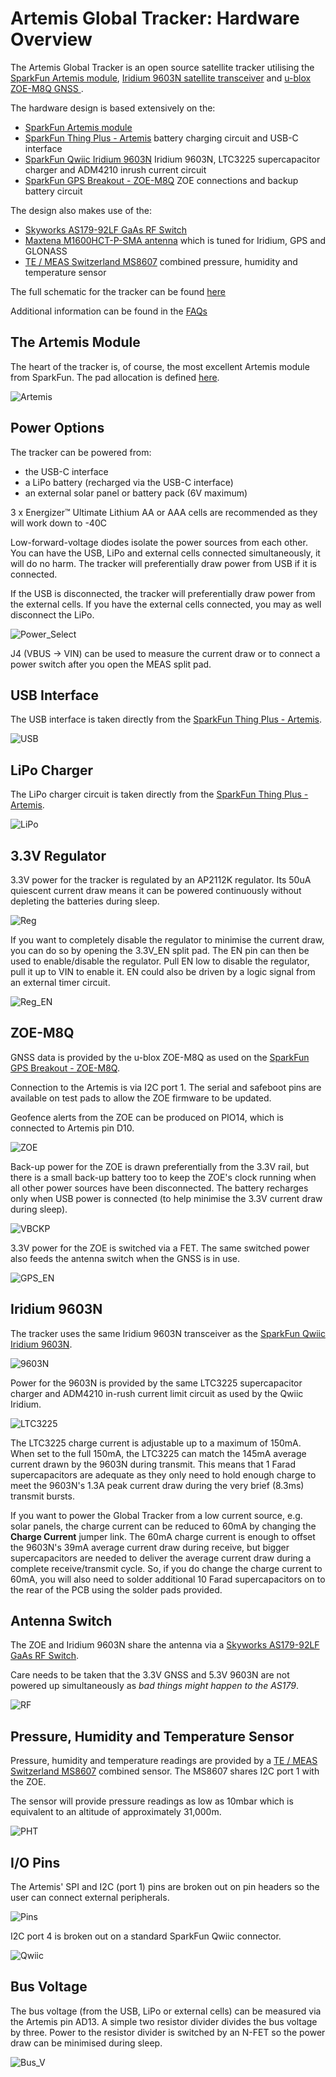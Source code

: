 # Artemis Global Tracker: Hardware Overview

The Artemis Global Tracker is an open source satellite tracker utilising the [SparkFun Artemis module](https://www.sparkfun.com/products/15484),
[Iridium 9603N satellite transceiver](https://www.iridium.com/products/iridium-9603/) and [u-blox ZOE-M8Q GNSS
](https://www.u-blox.com/en/product/zoe-m8-series).

The hardware design is based extensively on the:
- [SparkFun Artemis module](https://www.sparkfun.com/products/15484)
- [SparkFun Thing Plus - Artemis](https://www.sparkfun.com/products/15574) battery charging circuit and USB-C interface
- [SparkFun Qwiic Iridium 9603N](https://www.sparkfun.com/products/16394) Iridium 9603N, LTC3225 supercapacitor charger and ADM4210 inrush current circuit
- [SparkFun GPS Breakout - ZOE-M8Q](https://www.sparkfun.com/products/15193) ZOE connections and backup battery circuit

The design also makes use of the:
- [Skyworks AS179-92LF GaAs RF Switch](https://www.skyworksinc.com/products/switches/as179-92lf)
- [Maxtena M1600HCT-P-SMA antenna](https://www.maxtena.com/products/f-gps/m1600hct-p-sma/) which is tuned for Iridium, GPS and GLONASS
- [TE / MEAS Switzerland MS8607](https://www.te.com/usa-en/product-CAT-BLPS0018.html) combined pressure, humidity and temperature sensor

The full schematic for the tracker can be found [here](../../Hardware/Schematic.pdf)

Additional information can be found in the [FAQs](../GlobalTracker_FAQs/README.md)

## The Artemis Module

The heart of the tracker is, of course, the most excellent Artemis module from SparkFun. The pad allocation is defined [here](../Hardware_Overview/ARTEMIS_PINS.md).

![Artemis](../../img/Artemis.JPG)

## Power Options

The tracker can be powered from:
- the USB-C interface
- a LiPo battery (recharged via the USB-C interface)
- an external solar panel or battery pack (6V maximum)

3 x Energizer&trade; Ultimate Lithium AA or AAA cells are recommended as they will work down to -40C

Low-forward-voltage diodes isolate the power sources from each other. You can have the USB, LiPo and external cells connected simultaneously, it will do no harm.
The tracker will preferentially draw power from USB if it is connected.

If the USB is disconnected, the tracker will preferentially draw power from the external cells. If you have the external cells connected, you may as well disconnect the LiPo.

![Power_Select](../../img/Power_Select.JPG)

J4 (VBUS -> VIN) can be used to measure the current draw or to connect a power switch after you open the MEAS split pad.

## USB Interface

The USB interface is taken directly from the [SparkFun Thing Plus - Artemis](https://www.sparkfun.com/products/15574).

![USB](../../img/USB.JPG)

## LiPo Charger

The LiPo charger circuit is taken directly from the [SparkFun Thing Plus - Artemis](https://www.sparkfun.com/products/15574).

![LiPo](../../img/LiPo.JPG)

## 3.3V Regulator

3.3V power for the tracker is regulated by an AP2112K regulator. Its 50uA quiescent current draw means it can be powered continuously without
depleting the batteries during sleep.

![Reg](../../img/Reg.JPG)

If you want to completely disable the regulator to minimise the current draw, you can do so by opening the 3.3V_EN split pad. The EN pin can then be used to enable/disable the regulator.
Pull EN low to disable the regulator, pull it up to VIN to enable it. EN could also be driven by a logic signal from an external timer circuit.

![Reg_EN](../../img/Reg_EN.JPG)

## ZOE-M8Q

GNSS data is provided by the u-blox ZOE-M8Q as used on the [SparkFun GPS Breakout - ZOE-M8Q](https://www.sparkfun.com/products/15193).

Connection to the Artemis is via I2C port 1. The serial and safeboot pins are available on test pads to allow the ZOE firmware to be updated.

Geofence alerts from the ZOE can be produced on PIO14, which is connected to Artemis pin D10.

![ZOE](../../img/ZOE.JPG)

Back-up power for the ZOE is drawn preferentially from the 3.3V rail, but there is a small back-up battery too to keep the ZOE's clock running
when all other power sources have been disconnected. The battery recharges only when USB power is connected (to help minimise the 3.3V current
draw during sleep).

![VBCKP](../../img/VBCKP.JPG)

3.3V power for the ZOE is switched via a FET. The same switched power also feeds the antenna switch when the GNSS is in use.

![GPS_EN](../../img/GPS_EN.JPG)

## Iridium 9603N

The tracker uses the same Iridium 9603N transceiver as the [SparkFun Qwiic Iridium 9603N](https://www.sparkfun.com/products/16394).

![9603N](../../img/9603N.JPG)

Power for the 9603N is provided by the same LTC3225 supercapacitor charger and ADM4210 in-rush current limit circuit as used by the Qwiic Iridium.

![LTC3225](../../img/LTC3225.JPG)

The LTC3225 charge current is adjustable up to a maximum of 150mA. When set to the full 150mA, the LTC3225 can match the 145mA average current
drawn by the 9603N during transmit. This means that 1 Farad supercapacitors are adequate as they only need to hold enough charge to meet the
9603N's 1.3A peak current draw during the very brief (8.3ms) transmit bursts.

If you want to power the Global Tracker from a low current source, e.g. solar panels, the charge current can be reduced to 60mA by
changing the **Charge Current** jumper link. The 60mA charge current is enough to offset the 9603N's 39mA average current draw during receive,
but bigger supercapacitors are needed to deliver the average current draw during a complete receive/transmit cycle.
So, if you do change the charge current to 60mA, you will also need to solder additional 10 Farad supercapacitors on to
the rear of the PCB using the solder pads provided.

## Antenna Switch

The ZOE and Iridium 9603N share the antenna via a [Skyworks AS179-92LF GaAs RF Switch](https://www.skyworksinc.com/products/switches/as179-92lf).

Care needs to be taken that the 3.3V GNSS and 5.3V 9603N are not powered up simultaneously as _bad things might happen to the AS179_.

![RF](../../img/RF.JPG)

## Pressure, Humidity and Temperature Sensor

Pressure, humidity and temperature readings are provided by a [TE / MEAS Switzerland MS8607](https://www.te.com/usa-en/product-CAT-BLPS0018.html) combined sensor.
The MS8607 shares I2C port 1 with the ZOE.

The sensor will provide pressure readings as low as 10mbar which is equivalent to an altitude of approximately 31,000m.

![PHT](../../img/PHT.JPG)

## I/O Pins

The Artemis' SPI and I2C (port 1) pins are broken out on pin headers so the user can connect external peripherals.

![Pins](../../img/Pins.JPG)

I2C port 4 is broken out on a standard SparkFun Qwiic connector.

![Qwiic](../../img/Qwiic.JPG)

## Bus Voltage

The bus voltage (from the USB, LiPo or external cells) can be measured via the Artemis pin AD13. A simple two resistor divider divides the bus voltage by three.
Power to the resistor divider is switched by an N-FET so the power draw can be minimised during sleep.

![Bus_V](../../img/Bus_V.JPG)
